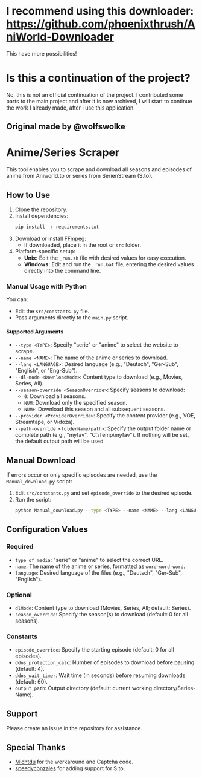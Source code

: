 # I recommend using this downloader: https://github.com/phoenixthrush/AniWorld-Downloader
This have more possibilities!

# Is this a continuation of the project?

No, this is not an official continuation of the project. I contributed some parts to the main project and after it is now archived, I will start to continue the work I already made, after I use this application.

## Original made by @wolfswolke

# Anime/Series Scraper

This tool enables you to scrape and download all seasons and episodes of anime from Aniworld.to or series from SerienStream (S.to).

## How to Use

1. Clone the repository.
2. Install dependencies:
   ```bash
   pip install -r requirements.txt
   ```
3. Download or install [FFmpeg](https://ffmpeg.org):
   - If downloaded, place it in the root or `src` folder.
4. Platform-specific setup:
   - **Unix:** Edit the `_run.sh` file with desired values for easy execution.
   - **Windows:** Edit and run the `_run.bat` file, entering the desired values directly into the command line.

### Manual Usage with Python
You can:
- Edit the `src/constants.py` file.
- Pass arguments directly to the `main.py` script.

#### Supported Arguments
- `--type <TYPE>`: Specify "serie" or "anime" to select the website to scrape.
- `--name <NAME>`: The name of the anime or series to download.
- `--lang <LANGUAGE>`: Desired language (e.g., "Deutsch", "Ger-Sub", "English", or "Eng-Sub").
- `--dl-mode <DownloadMode>`: Content type to download (e.g., Movies, Series, All).
- `--season-override <SeasonOverride>`: Specify seasons to download:
  - `0`: Download all seasons.
  - `NUM`: Download only the specified season.
  - `NUM+`: Download this season and all subsequent seasons.
- `--provider <ProviderOverride>`: Specify the content provider (e.g., VOE, Streamtape, or Vidoza).
- `--path-override <folderName/path>`: Specify the output folder name or complete path (e.g., "myfav", "C:\Temp\myfav"). If nothing will be set, the default output path will be used

## Manual Download
If errors occur or only specific episodes are needed, use the `Manual_download.py` script:

1. Edit `src/constants.py` and set `episode_override` to the desired episode.
2. Run the script:
   ```bash
   python Manual_download.py --type <TYPE> --name <NAME> --lang <LANGUAGE> --season-override <SeasonOverride>
   ```

## Configuration Values

### Required
- `type_of_media`: "serie" or "anime" to select the correct URL.
- `name`: The name of the anime or series, formatted as `word-word-word`.
- `language`: Desired language of the files (e.g., "Deutsch", "Ger-Sub", "English").

### Optional
- `dlMode`: Content type to download (Movies, Series, All; default: Series).
- `season_override`: Specify the season(s) to download (default: 0 for all seasons).

### Constants
- `episode_override`: Specify the starting episode (default: 0 for all episodes).
- `ddos_protection_calc`: Number of episodes to download before pausing (default: 4).
- `ddos_wait_timer`: Wait time (in seconds) before resuming downloads (default: 60).
- `output_path`: Output directory (default: current working directory/Series-Name).

## Support
Please create an issue in the repository for assistance.

## Special Thanks
- [Michtdu](https://github.com/Michtdu) for the workaround and Captcha code.
- [speedyconzales](https://github.com/speedyconzales) for adding support for S.to.

